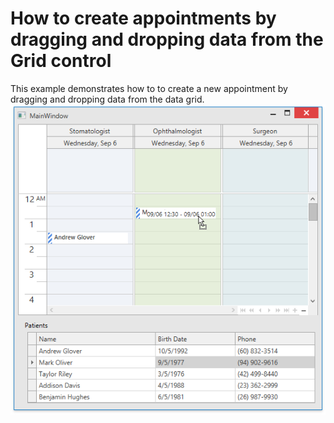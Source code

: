 # How to create appointments by dragging and dropping data from the Grid control


This example demonstrates how to to create a new appointment by dragging and dropping data from the data grid.<br><img src="https://raw.githubusercontent.com/DevExpress-Examples/how-to-create-appointments-by-dragging-and-dropping-data-from-the-grid-control-t545841/17.2.3+/media/cc9f498f-a339-4630-9816-bed4ac7fc017.png">

<br/>


